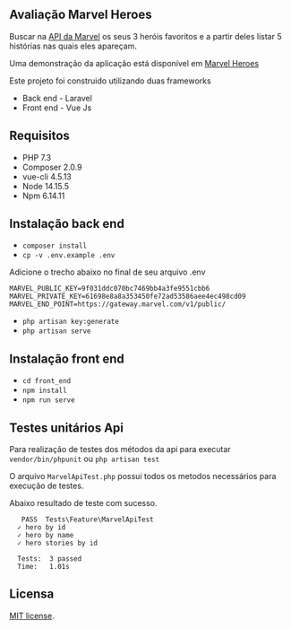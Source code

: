 ## Avaliação Marvel Heroes

Buscar na [API da Marvel](https://developer.marvel.com/docs) os seus 3 heróis favoritos e a partir deles listar 5 histórias nas quais eles apareçam.

Uma demonstração da aplicação está disponível em [Marvel Heroes](http://marvelheroes.ddns.net/)

Este projeto foi construido utilizando duas frameworks
- Back end - Laravel
- Front end - Vue Js

## Requisitos

* PHP 7.3
* Composer 2.0.9
* vue-cli 4.5.13
* Node 14.15.5
* Npm 6.14.11

## Instalação back end

- `composer install`
- `cp -v .env.example .env`

Adicione o trecho abaixo no final de seu arquivo .env

```
MARVEL_PUBLIC_KEY=9f031ddc070bc7469bb4a3fe9551cbb6
MARVEL_PRIVATE_KEY=61698e8a8a353450fe72ad53586aee4ec498cd09
MARVEL_END_POINT=https://gateway.marvel.com/v1/public/
```

- `php artisan key:generate`
- `php artisan serve`


## Instalação front end

- `cd front_end`
- `npm install`
- `npm run serve`


## Testes unitários Api

Para realização de testes dos métodos da api para executar `vendor/bin/phpunit` ou `php artisan test`

O arquivo `MarvelApiTest.php` possui todos os metodos necessários para execução de testes.

Abaixo resultado de teste com sucesso.

```
   PASS  Tests\Feature\MarvelApiTest
  ✓ hero by id
  ✓ hero by name
  ✓ hero stories by id

  Tests:  3 passed
  Time:   1.01s
```

## Licensa

[MIT license](https://opensource.org/licenses/MIT).
